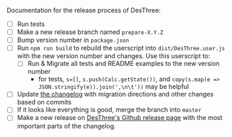 Documentation for the release process of DesThree:

- [ ] Run tests
- [ ] Make a new release branch named `prepare-X.Y.Z`
- [ ] Bump version number in `package.json`
- [ ] Run `npm run build` to rebuild the userscript into `dist/DesThree.user.js` with the new version number and changes. Use this userscript to:
  - [ ] Run & Migrate all tests and README examples to the new version number
    - for tests, `s=[]`, `s.push(Calc.getState())`, and `copy(s.map(e => JSON.stringify(e)).join(',\n\t'))` may be helpful
- [ ] Update [the changelog](https://github.com/jared-hughes/DesThree/blob/master/docs/CHANGELOG.md) with migration directions and other changes based on commits
- [ ] If it looks like everything is good, merge the branch into `master`
- [ ] Make a new release on [DesThree's Github release page](https://github.com/jared-hughes/DesThree/releases) with the most important parts of the changelog.
